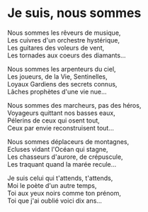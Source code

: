 # Je suis, nous sommes

Nous sommes les rêveurs de musique,  
Les cuivres d'un orchestre hystérique,  
Les guitares des voleurs de vent,  
Les tornades aux coeurs des diamants...  
  
Nous sommes les arpenteurs du ciel,  
Les joueurs, de la Vie, Sentinelles,  
Loyaux Gardiens des secrets connus,  
Lâches prophètes d'une vie nue...  
  
Nous sommes des marcheurs, pas des héros,  
Voyageurs quittant nos basses eaux,  
Pélerins de ceux qui osent tout,  
Ceux par envie reconstruisent tout...  
  
Nous sommes déplaceurs de montagnes,  
Ecluses vidant l'Océan qui stagne,  
Les chasseurs d'aurore, de crépuscule,  
Les traquant quand la marée recule...  
  
Je suis celui qui t'attends, t'attends,  
Moi le poète d'un autre temps,  
Toi aux yeux noirs comme ton prénom,  
Toi que j'ai oublié voici dix ans...